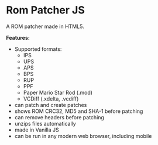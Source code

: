 # Rom Patcher JS
A ROM patcher made in HTML5.

**Features:**
* Supported formats:
   * IPS
   * UPS
   * APS
   * BPS
   * RUP
   * PPF
   * Paper Mario Star Rod (.mod)
   * VCDiff (.xdelta, .vcdiff)
* can patch and create patches
* shows ROM CRC32, MD5 and SHA-1 before patching
* can remove headers before patching
* unzips files automatically
* made in Vanilla JS
* can be run in any modern web browser, including mobile

